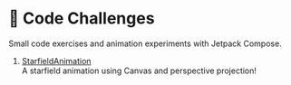 # 🚀 Code Challenges

Small code exercises and animation experiments with Jetpack Compose.

1. [StarfieldAnimation](./app/src/main/java/com/emresarac/codechallanges/challanges/StarfieldSimulation.kt)  
   A starfield animation using Canvas and perspective projection!
